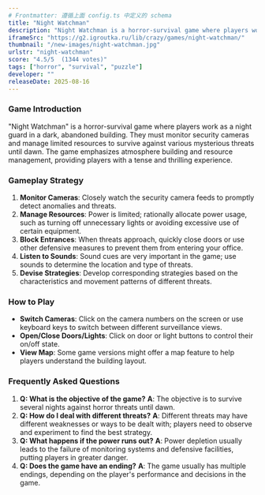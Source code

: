 ```yaml
---
# Frontmatter: 遵循上面 config.ts 中定义的 schema
title: "Night Watchman"
description: "Night Watchman is a horror-survival game where players work as a night guard, monitoring security cameras and managing limited resources to survive against mysterious threats in a dark, abandoned building."
iframeSrc: "https://g2.igroutka.ru/lib/crazy/games/night-watchman/"
thumbnail: "/new-images/night-watchman.jpg"
urlstr: "night-watchman"
score: "4.5/5  (1344 votes)"
tags: ["horror", "survival", "puzzle"]
developer: ""
releaseDate: 2025-08-16
---
```




### Game Introduction

"Night Watchman" is a horror-survival game where players work as a night guard in a dark, abandoned building. They must monitor security cameras and manage limited resources to survive against various mysterious threats until dawn. The game emphasizes atmosphere building and resource management, providing players with a tense and thrilling experience.

### Gameplay Strategy

1.  **Monitor Cameras**: Closely watch the security camera feeds to promptly detect anomalies and threats.
2.  **Manage Resources**: Power is limited; rationally allocate power usage, such as turning off unnecessary lights or avoiding excessive use of certain equipment.
3.  **Block Entrances**: When threats approach, quickly close doors or use other defensive measures to prevent them from entering your office.
4.  **Listen to Sounds**: Sound cues are very important in the game; use sounds to determine the location and type of threats.
5.  **Devise Strategies**: Develop corresponding strategies based on the characteristics and movement patterns of different threats.

### How to Play

*   **Switch Cameras**: Click on the camera numbers on the screen or use keyboard keys to switch between different surveillance views.
*   **Open/Close Doors/Lights**: Click on door or light buttons to control their on/off state.
*   **View Map**: Some game versions might offer a map feature to help players understand the building layout.

### Frequently Asked Questions

1.  **Q: What is the objective of the game?**
    **A**: The objective is to survive several nights against horror threats until dawn.
2.  **Q: How do I deal with different threats?**
    **A**: Different threats may have different weaknesses or ways to be dealt with; players need to observe and experiment to find the best strategy.
3.  **Q: What happens if the power runs out?**
    **A**: Power depletion usually leads to the failure of monitoring systems and defensive facilities, putting players in greater danger.
4.  **Q: Does the game have an ending?**
    **A**: The game usually has multiple endings, depending on the player's performance and decisions in the game.
